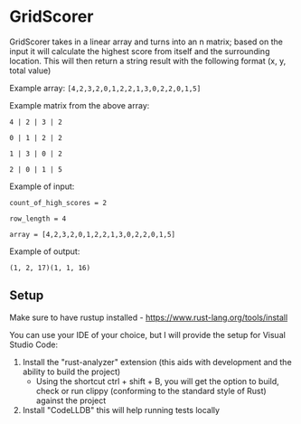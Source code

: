 # GridScorer

GridScorer takes in a linear array and turns into an n matrix; based on the input it will calculate the highest score from itself and the surrounding location. This will then return a string result with the following format (x, y, total value)

Example array: `[4,2,3,2,0,1,2,2,1,3,0,2,2,0,1,5]`

Example matrix from the above array:

```
4 | 2 | 3 | 2

0 | 1 | 2 | 2

1 | 3 | 0 | 2

2 | 0 | 1 | 5
```

Example of input:

```
count_of_high_scores = 2

row_length = 4

array = [4,2,3,2,0,1,2,2,1,3,0,2,2,0,1,5]
```

Example of output:

`(1, 2, 17)(1, 1, 16)`

## Setup

Make sure to have rustup installed - https://www.rust-lang.org/tools/install

You can use your IDE of your choice, but I will provide the setup for Visual Studio Code:

1) Install the "rust-analyzer" extension (this aids with development and the ability to build the project)
    - Using the shortcut ctrl + shift + B, you will get the option to build, check or run clippy (conforming to the standard style of Rust) against the project
2) Install "CodeLLDB" this will help running tests locally